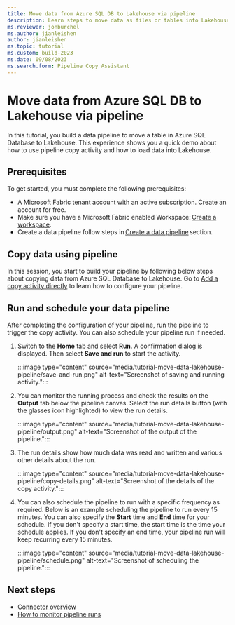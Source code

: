 ```yaml
---
title: Move data from Azure SQL DB to Lakehouse via pipeline
description: Learn steps to move data as files or tables into Lakehouse via pipeline.
ms.reviewer: jonburchel
ms.author: jianleishen
author: jianleishen
ms.topic: tutorial
ms.custom: build-2023
ms.date: 09/08/2023
ms.search.form: Pipeline Copy Assistant
---
```


# Move data from Azure SQL DB to Lakehouse via pipeline

In this tutorial, you build a data pipeline to move a table in Azure SQL Database to Lakehouse. This experience shows you a quick demo about how to use pipeline copy activity and how to load data into Lakehouse.

## Prerequisites

To get started, you must complete the following prerequisites:

- A Microsoft Fabric tenant account with an active subscription. Create an account for free.
- Make sure you have a Microsoft Fabric enabled Workspace: [Create a workspace](../get-started/create-workspaces.md).
- Create a data pipeline follow steps in [Create a data pipeline](tutorial-load-sample-data-to-data-warehouse.md#create-a-data-pipeline) section.

## Copy data using pipeline

In this session, you start to build your pipeline by following below steps about copying data from Azure SQL Database to Lakehouse. Go to [Add a copy activity directly](copy-data-activity.md#add-a-copy-activity-directly) to learn how to configure your pipeline.

## Run and schedule your data pipeline

After completing the configuration of your pipeline, run the pipeline to trigger the copy activity. You can also schedule your pipeline run if needed.

1. Switch to the **Home** tab and select **Run**. A confirmation dialog is displayed. Then select **Save and run** to start the activity.

    :::image type="content" source="media/tutorial-move-data-lakehouse-pipeline/save-and-run.png" alt-text="Screenshot of saving and running activity.":::

1. You can monitor the running process and check the results on the **Output** tab below the pipeline canvas. Select the run details button (with the glasses icon highlighted) to view the run details.

    :::image type="content" source="media/tutorial-move-data-lakehouse-pipeline/output.png" alt-text="Screenshot of the output of the pipeline.":::

1. The run details show how much data was read and written and various other details about the run.

    :::image type="content" source="media/tutorial-move-data-lakehouse-pipeline/copy-details.png" alt-text="Screenshot of the details of the copy activity.":::

1. You can also schedule the pipeline to run with a specific frequency as required. Below is an example scheduling the pipeline to run every 15 minutes. You can also specify the **Start** time and **End** time for your schedule. If you don't specify a start time, the start time is the time your schedule applies. If you don't specify an end time, your pipeline run will keep recurring every 15 minutes.

    :::image type="content" source="media/tutorial-move-data-lakehouse-pipeline/schedule.png" alt-text="Screenshot of scheduling the pipeline.":::

## Next steps

- [Connector overview](connector-overview.md)
- [How to monitor pipeline runs](monitor-pipeline-runs.md)
